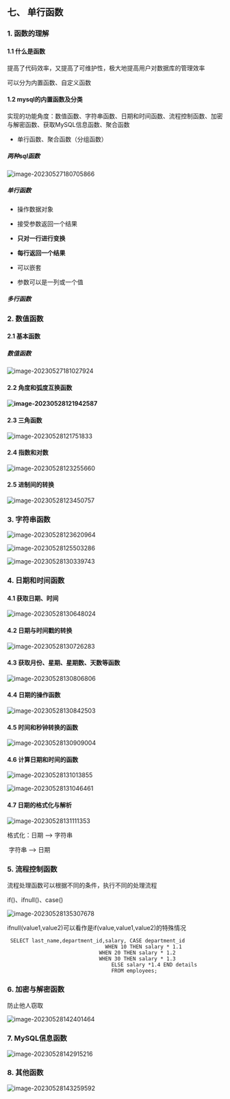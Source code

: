 ## 七、 单行函数

### 1. 函数的理解

#### 1.1 什么是函数

提高了代码效率，又提高了可维护性，极大地提高用户对数据库的管理效率

可以分为内置函数、自定义函数

#### 1.2 mysql的内置函数及分类

实现的功能角度：数值函数、字符串函数、日期和时间函数、流程控制函数、加密与解密函数、获取MySQL信息函数、聚合函数

- 单行函数、聚合函数（分组函数）

##### 两种sql函数

![image-20230527180705866](D:\typora\mysql笔记\img\两种函数.png)

##### 单行函数

- 操作数据对象

- 接受参数返回一个结果

- **只对一行进行变换**

- **每行返回一个结果**

- 可以嵌套

- 参数可以是一列或一个值

##### 多行函数

### 2. 数值函数

#### 2.1 基本函数

##### 数值函数

![image-20230527181027924](D:\typora\mysql笔记\img\基本函数.png)

#### 2.2 角度和弧度互换函数

#### ![image-20230528121942587](D:\typora\mysql笔记\img\角度弧度互换.png)

#### 2.3 三角函数

![image-20230528121751833](D:\typora\mysql笔记\img\三角函数.png)

#### 2.4 指数和对数

![image-20230528123255660](D:\typora\mysql笔记\img\指数和对数.png)

#### 2.5 进制间的转换

![image-20230528123450757](D:\typora\mysql笔记\img\进制间的转换.png)

### 3. 字符串函数

![image-20230528123620964](D:\typora\mysql笔记\img\字符串函数1.png)

![image-20230528125503286](D:\typora\mysql笔记\img\字符串函数2.png)

![image-20230528130339743](D:\typora\mysql笔记\img\字符串函数3.png)

### 4. 日期和时间函数

#### 4.1 获取日期、时间

![image-20230528130648024](D:\typora\mysql笔记\img\获取日期时间.png)

#### 4.2 日期与时间戳的转换

![image-20230528130726283](D:\typora\mysql笔记\img\日期时间戳的转换.png)

#### 4.3 获取月份、星期、星期数、天数等函数

![image-20230528130806806](D:\typora\mysql笔记\img\获取月份星期等.png)

#### 4.4 日期的操作函数

![image-20230528130842503](D:\typora\mysql笔记\img\日期操作.png)

#### 4.5 时间和秒钟转换的函数

![image-20230528130909004](D:\typora\mysql笔记\img\时间和秒钟转换的函数.png)

#### 4.6 计算日期和时间的函数

![image-20230528131013855](D:\typora\mysql笔记\img\计算日期.png)

![image-20230528131046461](D:\typora\mysql笔记\img\计算日期2.png)

#### 4.7 日期的格式化与解析

![image-20230528131111353](D:\typora\mysql笔记\img\日期的格式化与解析.png)

格式化：日期 --> 字符串

​				字符串 --> 日期

### 5. 流程控制函数

流程处理函数可以根据不同的条件，执行不同的处理流程

if()、ifnull()、case()

![image-20230528135307678](D:\typora\mysql笔记\img\流程控制函数.png)

ifnull(value1,value2)可以看作是if(value,value1,value2)的特殊情况

```
 SELECT last_name,department_id,salary, CASE department_id 
 								WHEN 10 THEN salary * 1.1
							  WHEN 20 THEN salary * 1.2
							  WHEN 30 THEN salary * 1.3
						          ELSE salary *1.4 END details 
						          FROM employees;
```

### 6. 加密与解密函数

防止他人窃取

![image-20230528142401464](D:\typora\mysql笔记\img\加密与解密函数.png)

### 7. MySQL信息函数

![image-20230528142915216](D:\typora\mysql笔记\img\信息函数.png)

### 8. 其他函数

![image-20230528143259592](D:\typora\mysql笔记\img\其他函数.png)